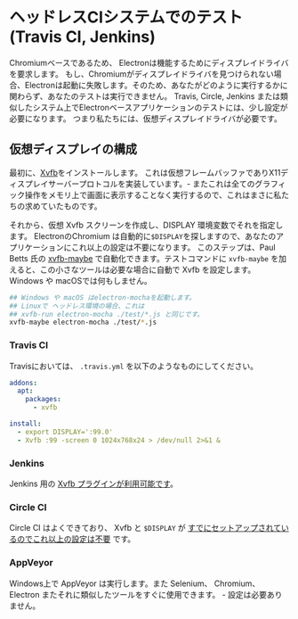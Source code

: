 # ヘッドレスCIシステムでのテスト (Travis CI, Jenkins)

Chromiumベースであるため、 Electronは機能するためにディスプレイドライバを要求します。 もし、Chromiumがディスプレイドライバを見つけられない場合、Electronは起動に失敗します。そのため、あなたがどのように実行するかに関わらず、あなたのテストは実行できません。 Travis, Circle, Jenkins または類似したシステム上でElectronベースアプリケーションのテストには、少し設定が必要になります。 つまり私たちには、仮想ディスプレイドライバが必要です。

## 仮想ディスプレイの構成

最初に、[Xvfb](https://en.wikipedia.org/wiki/Xvfb)をインストールします。 これは仮想フレームバッファでありX11ディスプレイサーバープロトコルを実装しています。- またこれは全てのグラフィック操作をメモリ上で画面に表示することなく実行するので、これはまさに私たちの求めていたものです。

それから、仮想 Xvfb スクリーンを作成し、DISPLAY 環境変数でそれを指定します。 ElectronのChromium は自動的に`$DISPLAY`を探しますので、あなたのアプリケーションにこれ以上の設定は不要になります。 このステップは、Paul Betts 氏の [xvfb-maybe](https://github.com/paulcbetts/xvfb-maybe) で自動化できます。テストコマンドに `xvfb-maybe` を加えると、この小さなツールは必要な場合に自動で Xvfb を設定します。 Windows や macOSでは何もしません。

```sh
## Windows や macOS はelectron-mochaを起動します。
## Linuxで ヘッドレス環境の場合、これは
## xvfb-run electron-mocha ./test/*.js と同じです。
xvfb-maybe electron-mocha ./test/*.js
```

### Travis CI 

Travisにおいては、 `.travis.yml` を以下のようなものにしてください。

```yml
addons:
  apt:
    packages:
      - xvfb

install:
  - export DISPLAY=':99.0'
  - Xvfb :99 -screen 0 1024x768x24 > /dev/null 2>&1 &
```

### Jenkins

Jenkins 用の [Xvfb プラグインが利用可能です](https://wiki.jenkins-ci.org/display/JENKINS/Xvfb+Plugin)。

### Circle CI

Circle CI はよくできており、 Xvfb と `$DISPLAY` が [すでにセットアップされているのでこれ以上の設定は不要](https://circleci.com/docs/environment#browsers) です。

### AppVeyor

Windows上で AppVeyor は実行します。また Selenium、 Chromium、 Electron またそれに類似したツールをすぐに使用できます。 - 設定は必要ありません。
